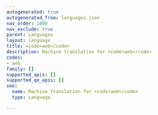 ```yaml
---
autogenerated: true
autogenerated_from: languages.json
nav_order: 1000
nav_exclude: true
parent: Languages
layout: language
title: <code>aeb</code>
description: Machine translation for <code>aeb</code>
codes:
- aeb
family: []
supported_apis: []
supported_qe_apis: []
seo:
  name: Machine translation for <code>aeb</code>
  type: Language

---
```


